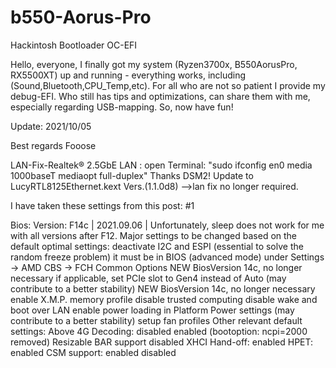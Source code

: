 # b550-Aorus-Pro
Hackintosh  Bootloader OC-EFI

Hello, everyone, I finally got my system (Ryzen3700x, B550AorusPro, RX5500XT) up and running - everything works, including (Sound,Bluetooth,CPU_Temp,etc). For all who are not so patient I provide my debug-EFI. Who still has tips and optimizations, can share them with me, especially regarding USB-mapping. So, now have fun!

Update: 2021/10/05

Best regards Fooose
​

LAN-Fix-Realtek® 2.5GbE LAN : open Terminal: "sudo ifconfig en0 media 1000baseT mediaopt full-duplex"
Thanks DSM2!
Update to LucyRTL8125Ethernet.kext Vers.(1.1.0d8) -->lan fix no longer required.

I have taken these settings from this post: #1

Bios:
Version: F14c | 2021.09.06 | Unfortunately, sleep does not work for me with all versions after F12.
Major settings to be changed based on the default optimal settings:
deactivate I2C and ESPI (essential to solve the random freeze problem) it must be in BIOS (advanced mode) under Settings -> AMD CBS -> FCH Common Options NEW BiosVersion 14c, no longer necessary
if applicable, set PCIe slot to Gen4 instead of Auto (may contribute to a better stability) NEW BiosVersion 14c, no longer necessary
enable X.M.P. memory profile
disable trusted computing
disable wake and boot over LAN
enable power loading in Platform Power settings (may contribute to a better stability)
setup fan profiles
Other relevant default settings:
Above 4G Decoding: disabled enabled (bootoption: ncpi=2000 removed)
Resizable BAR support disabled
XHCI Hand-off: enabled
HPET: enabled
CSM support: enabled disabled
